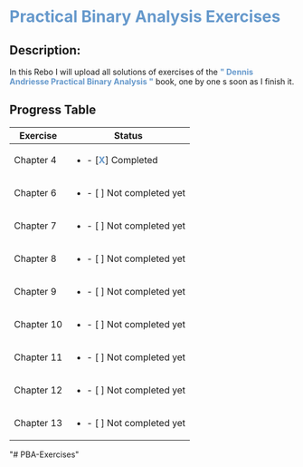 
# <span style="color:#6699cc;">**Practical Binary Analysis Exercises**</span>

## Description:

In this Rebo I will upload all solutions of exercises of the
 <span style="color:#6699cc;">**" Dennis Andriesse Practical Binary Analysis "**</span>
  book, one by one s soon as I finish it.

## Progress Table

| Exercise       | Status                                     |
|------------|-----------------------------------------------
| Chapter 4  | <ul><li>- [<span style="color:#6699cc;">**X**</span>] Completed </li></ul>         |
| Chapter 6  | <ul><li>- [ ] Not completed yet </li> <ul> |
| Chapter 7  | <ul><li>- [ ] Not completed yet </li> <ul> |
| Chapter 8  | <ul><li>- [ ] Not completed yet</li> <ul>  |
| Chapter 9  | <ul><li>- [ ] Not completed yet </li> <ul> |
| Chapter 10 | <ul><li>- [ ] Not completed yet </li> <ul> |
| Chapter 11 | <ul><li>- [ ] Not completed yet </li> <ul> |
| Chapter 12 | <ul><li>- [ ] Not completed yet </li> <ul> |
| Chapter 13 | <ul><li>- [ ] Not completed yet </li> <ul> |"# PBA-Exercises" 
"# PBA-Exercises" 
